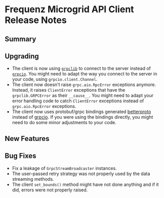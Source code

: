 # Frequenz Microgrid API Client Release Notes

## Summary

<!-- Here goes a general summary of what this release is about -->

## Upgrading

- The client is now using [`grpclib`](https://pypi.org/project/grpclib/) to connect to the server instead of [`grpcio`](https://pypi.org/project/grpcio/). You might need to adapt the way you connect to the server in your code, using `grpcio.client.Channel`.
- The client now doesn't raise `grpc.aio.RpcError` exceptions anymore. Instead, it raises `ClientError` exceptions that have the `grpclib.GRPCError` as their `__cause__`. You might need to adapt your error handling code to catch `ClientError` exceptions instead of `grpc.aio.RpcError` exceptions.
- The client now uses protobuf/grpc bindings generated [betterproto](https://github.com/danielgtaylor/python-betterproto) instead of [grpcio](https://pypi.org/project/grpcio/). If you were using the bindings directly, you might need to do some minor adjustments to your code.

## New Features

<!-- Here goes the main new features and examples or instructions on how to use them -->

## Bug Fixes

- Fix a leakage of `GrpcStreamBroadcaster` instances.
- The user-passed retry strategy was not properly used by the data streaming methods.
- The client `set_bounds()` method might have not done anything and if it did, errors were not properly raised.
